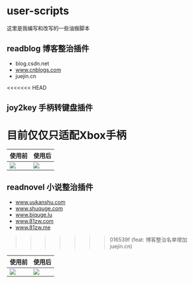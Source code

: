 # user-scripts

这里是我编写和改写的一些油猴脚本

## readblog 博客整治插件

- blog.csdn.net
- www.cnblogs.com
- juejin.cn


<<<<<<< HEAD
## joy2key 手柄转键盘插件

目前仅仅只适配Xbox手柄
=======
|使用前|使用后|
|---|---|
|![](https://static.gausszhou.top/data/image/github/csdn_1.png)|![](https://static.gausszhou.top/data/image/github/csdn_2.png)|




## readnovel 小说整治插件

- www.uukanshu.com
- www.shuquge.com
- www.biquge.lu
- www.81zw.com
- www.81zw.me
>>>>>>> 016539f (feat: 博客整治名单增加juejin.cn)

|使用前|使用后|
|---|---|
|![](https://static.gausszhou.top/data/image/github/uukanshu_1.png)|![](https://static.gausszhou.top/data/image/github/uukanshu_2.png)|
